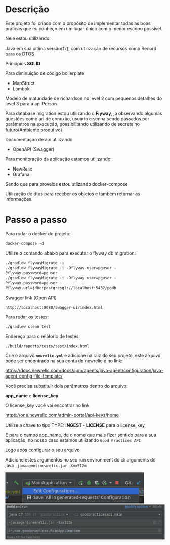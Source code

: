 # Descrição

Este projeto foi criado com o propósito de implementar todas as boas práticas que eu conheço em um lugar único com o menor escopo possível.

Nele estou utilizando:

Java em sua última versão(17), com utilização de recursos como Record para os DTOS

Princípios **SOLID**

Para diminuição de código boilerplate

 - MapStruct 
 - Lombok

Modelo de maturidade de richardson no level 2 com pequenos detalhes do level 3 para a api Person.

Para database migration estou utilizando o **Flyway**, já observando algumas questões como url de conexão, usuário 
e senha sendo passados por parâmetros na execução, possibilitando utilizando de secrets no futuro(Ambiente produtivo)

Documentação de api utilizando 

- OpenAPI (Swagger)

Para monitoração da aplicação estamos utilizando:

- NewRelic
- Grafana

Sendo que para provelos estou utlizando docker-compose

Utilização de dtos para receber os objetos e também retornar as informações.

# Passo a passo

Para rodar o docker do projeto:
```ssh
docker-compose -d
```

Utilize o comando abaixo para executar o flyway db migration:
```ssh
./gradlew flywayMigrate -i
./gradlew flywayMigrate -i -Dflyway.user=pguser -Pflyway.password=pguser
./gradlew flywayMigrate -i -Dflyway.user=pguser -Pflyway.password=pguser -Pflyway.url=jdbc:postgresql://localhost:5432/pgdb
```

Swagger link (Open API)
```
http://localhost:8080/swagger-ui/index.html
```

Para rodar os testes:
```ssh
./gradlew clean test
```

Endereço para o relátorio de testes:
```
./build/reports/tests/test/index.html
```

Crie o arquivo **`newrelic.yml`** e adicione na raiz do seu projeto, este arquivo pode ser encontrado na sua conta do newrelic e no link:

https://docs.newrelic.com/docs/apm/agents/java-agent/configuration/java-agent-config-file-template/

Você precisa substituir dois parâmetros dentro do arquivo:

**app_name** e **license_key**

O license_key você vai encontrar no link

https://one.newrelic.com/admin-portal/api-keys/home

Utilize a chave to tipo TYPE: **INGEST - LICENSE** para o license_key

E para o campo app_name, de o nome que mais fizer sentido para a sua aplicação, no nosso caso estamos utilizando `Good Practices API`

Logo após configurar o seu arquivo

Adicione estes argumentos no seu run environment do cli arguments do java
`-javaagent:newrelic.jar`
`-Xmx512m`

![](./imgs/edit_run_config.png)
![](./imgs/arguments.png)